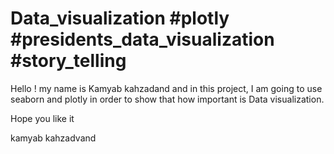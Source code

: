 # Data_visualization #plotly #presidents_data_visualization #story_telling

Hello ! my name is Kamyab kahzadand and in this project, I am going to use seaborn and plotly
in order to show that how important is Data visualization.

Hope you like it

kamyab kahzadvand
